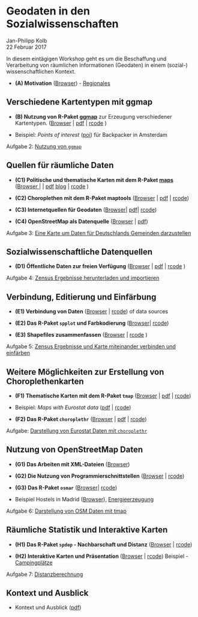 # Geodaten in den Sozialwissenschaften
Jan-Philipp Kolb  
22 Februar 2017  



In diesem eintägigen Workshop geht es um die Beschaffung und Verarbeitung von räumlichen Informationen (Geodaten) in einem (sozial-) wissenschaftlichen Kontext.

- __(A) Motivation__ ([Browser](https://github.com/Japhilko/GeoData/blob/master/2017/slides/Einleitung.md)) - [Regionales](http://rpubs.com/Japhilko82/OpenStreetMap_Mannheim)

Verschiedene Kartentypen mit ggmap
---------------------

- __(B) Nutzung von R-Paket [ggmap](http://journal.r-project.org/archive/2013-1/kahle-wickham.pdf)__ zur Erzeugung verschiedener Kartentypen. ([Browser](https://github.com/Japhilko/GeoData/blob/master/2016/slides/ggmap.md) | [pdf](https://github.com/Japhilko/GeoData/blob/master/2016/slides/ggmap.pdf) | [rcode](https://raw.githubusercontent.com/Japhilko/GeoData/master/2016/rcode/slidesB1_ggmap.R) )

- Beispiel: *Points of interest* ([poi](https://rpossib.wordpress.com/2015/09/15/points-of-interest-for-backpackers/)) für Backpacker in Amsterdam

Aufgabe 2: [Nutzung von  `ggmap`](https://github.com/Japhilko/GeoData/blob/master/2016/tutorial/Aufgabe_Nutzung_ggmap.md)

Quellen für räumliche Daten
---------------------

- __(C1) Politische und thematische Karten mit dem R-Paket [maps](https://cran.r-project.org/web/packages/maps/index.html)__ ([Browser ](https://github.com/Japhilko/GeoData/blob/master/2016/slides/maps.md) | | [pdf](https://github.com/Japhilko/GeoData/blob/master/2016/slides/maps.pdf) [blog](https://rpossib.wordpress.com/2015/09/18/political-maps-with-r/) | [rcode](https://raw.githubusercontent.com/Japhilko/GeoData/master/2016/rcode/slidesC1_maps.R) )

- __(C2) Choroplethen mit dem R-Paket maptools__ ([Browser](https://github.com/Japhilko/GeoData/blob/master/2016/slides/maptools.md) | [pdf](https://github.com/Japhilko/GeoData/blob/master/2016/slides/maptools.pdf)
| [rcode](https://raw.githubusercontent.com/Japhilko/GeoData/master/2016/rcode/slidesC2_maptools.R))

- __(C3) Internetquellen für Geodaten__ ([Browser](https://github.com/Japhilko/GeoData/blob/master/2016/slides/polygonSources.md)| [pdf](https://github.com/Japhilko/GeoData/blob/master/2016/slides/polygonSources.pdf)|
[rcode](https://raw.githubusercontent.com/Japhilko/GeoData/master/2016/rcode/slidesC3_polygonSources.R))

- __(C4) OpenStreetMap als Datenquelle__ ([Browser](https://github.com/Japhilko/GeoData/blob/master/2016/slides/osm_data.md) |
[pdf](https://github.com/Japhilko/GeoData/blob/master/2016/slides/osm_data.pdf))


Aufgabe 3: [Eine Karte um Daten für Deutschlands Gemeinden darzustellen](https://github.com/Japhilko/GeoData/blob/master/2016/tutorial/Aufgabe_DeutschlandsGemeinden.md)

Sozialwissenschaftliche Datenquellen
---------------------

- __(D1) Öffentliche Daten zur freien Verfügung__  ([Browser](https://github.com/Japhilko/GeoData/blob/master/2016/slides/DataPUF.md) | 
[pdf](https://github.com/Japhilko/GeoData/blob/master/2016/slides/DataPUF.pdf) |
[rcode](https://raw.githubusercontent.com/Japhilko/GeoData/master/2016/rcode/slidesD2_DataPUF.R)
)

Aufgabe 4: [Zensus Ergebnisse herunterladen und importieren](https://github.com/Japhilko/GeoData/blob/master/2016/tutorial/Aufgabe_Zensus_Ergebnisse.md)


Verbindung, Editierung und Einfärbung
---------------------

- __(E1) Verbindung von Daten__ ([Browser](https://github.com/Japhilko/GeoData/blob/master/2016/slides/Matching.md) |
[rcode](https://raw.githubusercontent.com/Japhilko/GeoData/master/2016/rcode/slidesE1_Matching.R))
of data sources

- __(E2) Das R-Paket `spplot` und Farbkodierung__  ([Browser](https://github.com/Japhilko/GeoData/blob/master/2016/slides/spplot.md)| 
[rcode](https://raw.githubusercontent.com/Japhilko/GeoData/master/2016/rcode/slidesE2_spplot.R))

- __(E3) Shapefiles zusammenfassen__ ([Browser](https://github.com/Japhilko/GeoData/blob/master/2016/slides/BeispielONB.md) | 
[rcode](https://raw.githubusercontent.com/Japhilko/GeoData/master/2016/rcode/slidesE3_CombineShapefiles.R)
)


Aufgabe 5: [Zensus Ergebnisse und Karte miteinander verbinden und einfärben](https://github.com/Japhilko/GeoData/blob/master/2016/tutorial/Aufgabe_Verbindung.Rmd)

Weitere Möglichkeiten zur Erstellung von Choroplethenkarten
---------------------

- __(F1) Thematische Karten mit dem R-Paket `tmap`__ 
([Browser](https://github.com/Japhilko/GeoData/blob/master/2016/slides/tmap.md) | 
[pdf](https://github.com/Japhilko/GeoData/blob/master/2016/slides/tmap.pdf) |
[rcode](https://raw.githubusercontent.com/Japhilko/GeoData/master/2016/rcode/slidesF1_tmap.R))

- Beispiel: *Maps with Eurostat data* ([pdf](https://github.com/Japhilko/GeoData/blob/master/2015/slides/eurostatMapsR.pdf) | [rcode](https://raw.githubusercontent.com/Japhilko/GeoData/master/2015/rcode/SpatMA_EurostatMaps.R))

- __(F2) Das R-Paket `choroplethr`__ ([Browser](https://github.com/Japhilko/GeoData/blob/master/2016/slides/Choroplethr.md) | 
[pdf](https://github.com/Japhilko/GeoData/blob/master/2016/slides/Choroplethr.pdf) | 
[rcode](https://raw.githubusercontent.com/Japhilko/GeoData/master/2016/rcode/slidesF2_choroplethr.R))


Aufgabe: [Darstellung von Eurostat Daten mit `choroplethr`](https://github.com/Japhilko/GeoData/blob/master/2016/tutorial/Aufgabe_choroplethr.Rmd)


Nutzung von OpenStreetMap Daten
---------------------

- __(G1) Das Arbeiten mit XML-Dateien__ ([Browser](https://github.com/Japhilko/GeoData/blob/master/2016/slides/OpenStreetMap.md))

- __(G2) Die Nutzung von Programmierschnittstellen__ ([Browser](https://github.com/Japhilko/GeoData/blob/master/2016/slides/UsageAPI.md) | 
[rcode](https://raw.githubusercontent.com/Japhilko/GeoData/master/2016/rcode/slidesG1_UsageAPI.R))

- __(G3) Das R-Paket `osmar`__ ([Browser](https://github.com/Japhilko/GeoData/blob/master/2016/slides/osmar.md)| 
[rcode](https://raw.githubusercontent.com/Japhilko/GeoData/master/2016/rcode/slidesG3_osmar.R))

- Beispiel Hostels in Madrid ([Browser](https://github.com/Japhilko/GeoData/blob/master/2016/slides/Madrid_hostels.Rmd)), [Energieerzeugung](https://rpossib.wordpress.com/2015/11/20/use-openstreetmap-date/)

Aufgabe 6: [Darstellung von OSM Daten mit tmap](https://github.com/Japhilko/GeoData/blob/master/2016/tutorial/Aufgabe_osmar.Rmd)


Räumliche Statistik und Interaktive Karten 
---------------------

- __(H1) Das R-Paket `spdep` - Nachbarschaft und Distanz__ ([Browser](https://github.com/Japhilko/GeoData/blob/master/2016/slides/spdep.md) |
[rcode](https://raw.githubusercontent.com/Japhilko/GeoData/master/2016/rcode/slidesH1_spdep.R))


- __(H2) Interaktive Karten und Präsentation__ ([Browser](https://github.com/Japhilko/GeoData/blob/master/2016/slides/PresentingResults.Rmd)
| [rcode](https://raw.githubusercontent.com/Japhilko/GeoData/master/2016/rcode/slidesH2_Interaktiv.R))
Beispiel - [Campingplätze](http://rpubs.com/Japhilko82/Campsites)

Aufgabe 7: [Distanzberechnung](https://github.com/Japhilko/GeoData/blob/master/2016/tutorial/Aufgabe_Distanzberechnung.Rmd)


Kontext und Ausblick
---------------------

- Kontext und Ausblick ([pdf](https://github.com/Japhilko/GeoData/blob/master/2015/slides/SpatialMA_Course11.pdf))
